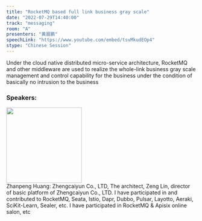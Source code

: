 ```yaml
---
title: "RocketMQ based full link business gray scale"
date: "2022-07-29T14:40:00"
track: "messaging"
room: "A"
presenters: "黄展鹏"
speechLink: "https://www.youtube.com/embed/tsvMkudEOp4"
stype: "Chinese Session"
---
```

Under the cloud native distributed micro-service architecture, RocketMQ and other middleware are used to realize the whole-link business gray scale management and control capability for the business under the condition of basically no intrusion to the business
 ### Speakers: 
 <img src="images/speaker/1237.png" width="200" /><br>Zhanpeng Huang: Zhengcaiyun Co., LTD, The architect, Zeng Lin, director of basic platform of Zhengcaiyun Co., LTD. I have participated in and contributed to RocketMQ, Seata, Istio, Dapr, Dubbo, Pulsar, Layotto, Aeraki, SciKit-Learn, Sealer, etc. I have participated in RocketMQ & Apisix online salon, etc

 